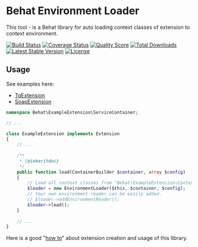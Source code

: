 # Behat Environment Loader

This tool - is a Behat library for auto loading context classes of extension to context environment.

[![Build Status](https://img.shields.io/travis/BR0kEN-/environment-loader/master.svg?style=flat)](https://travis-ci.org/BR0kEN-/environment-loader)
[![Coverage Status](https://img.shields.io/scrutinizer/coverage/g/BR0kEN-/environment-loader.svg?style=flat)](https://scrutinizer-ci.com/g/BR0kEN-/environment-loader/code-structure)
[![Quality Score](https://img.shields.io/scrutinizer/g/BR0kEN-/environment-loader.svg?style=flat)](https://scrutinizer-ci.com/g/BR0kEN-/environment-loader)
[![Total Downloads](https://poser.pugx.org/behat/environment-loader/downloads)](https://packagist.org/packages/behat/environment-loader)
[![Latest Stable Version](https://poser.pugx.org/behat/environment-loader/v/stable)](https://packagist.org/packages/behat/environment-loader)
[![License](https://poser.pugx.org/behat/environment-loader/license)](https://packagist.org/packages/behat/environment-loader)

## Usage

See examples here:

- [TqExtension](https://github.com/BR0kEN-/TqExtension/blob/master/src/ServiceContainer/TqExtension.php#L40-L41)
- [SoapExtension](https://github.com/asgorobets/SoapExtension)

```php
namespace Behat\ExampleExtension\ServiceContainer;

// ...

class ExampleExtension implements Extension
{
    // ...
    
    /**
     * {@inheritdoc}
     */
    public function load(ContainerBuilder $container, array $config)
    {
        // Load all context classes from "Behat\ExampleExtension\Context\*" namespace.
        $loader = new EnvironmentLoader($this, $container, $config);
        // Your own environment reader can be easily added.
        // $loader->addEnvironmentReader();
        $loader->load();
    }
    
    // ...
}
```

Here is a good "[how to](tests/example-extension)" about extension creation and usage of this library.
